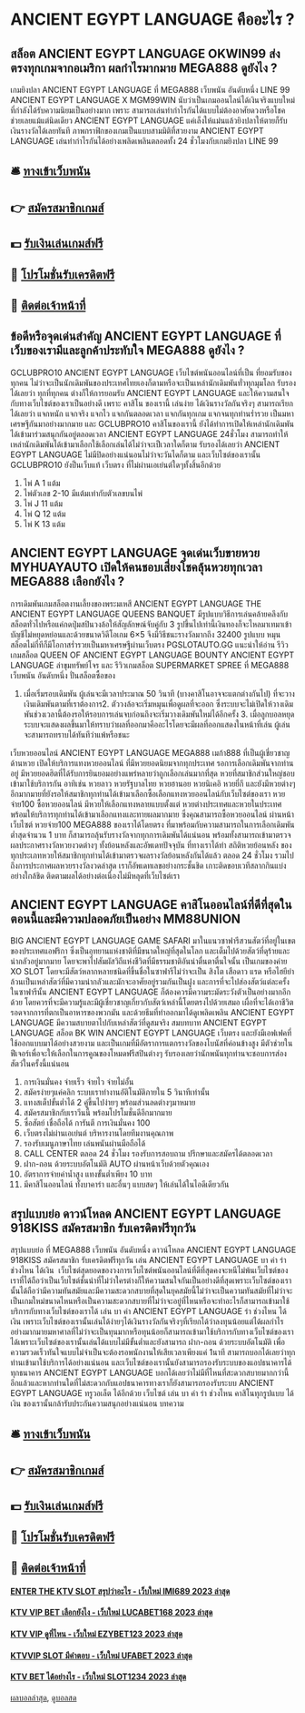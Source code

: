 # ANCIENT EGYPT LANGUAGE คืออะไร ?
## สล็อต ANCIENT EGYPT LANGUAGE OKWIN99 ส่งตรงทุกเกมจากอเมริกา ผลกำไรมากมาย MEGA888 ดูยังไง ?
เกมยิงปลา ANCIENT EGYPT LANGUAGE ที่ MEGA888 เว็บพนัน อันดับหนึ่ง LINE 99 ANCIENT EGYPT LANGUAGE X MGM99WIN นับว่าเป็นเกมออนไลน์ได้เงินจริงแบบใหม่ที่กำลังได้รับความนิยมเป็นอย่างมาก เพราะ สามารถเล่นทำกำไรกันได้แบบไม่ต้องอาศัยดวงหรือโชคช่วยเลยแม้แต่นิดเดียว ANCIENT EGYPT LANGUAGE แค่เล็งให้แม่นแล้วยิงปลาให้ตายก็รับเงินรางวัลได้เลยทันที ภาพกราฟิกของเกมเป็นแบบสามมิติที่สวยงาม ANCIENT EGYPT LANGUAGE เล่นทำกำไรกันได้อย่างเพลิดเพลินตลอดทั้ง 24 ชั่วโมงกับเกมยิงปลา LINE 99

## 🛎 [ทางเข้าเว็บพนัน](https://bit.ly/3SdLNi2)
## 👉 [สมัครสมาชิกเกมส์](https://bit.ly/3SdLNi2)
## 💵 [รับเงินเล่นเกมส์ฟรี](https://bit.ly/3dyRKHj)
## 👑 [โปรโมชั่นรับเครดิตฟรี](https://bit.ly/3dyRKHj)
## 📱 [ติดต่อเจ้าหน้าที่](https://bit.ly/3dyRKHj)

## ข้อดีหรือจุดเด่นสำคัญ ANCIENT EGYPT LANGUAGE ที่เว็บของเรามีและลูกค้าประทับใจ MEGA888 ดูยังไง ?
GCLUBPRO10 ANCIENT EGYPT LANGUAGE เว็บไซต์พนันออนไลน์ที่เป็น ที่ยอมรับของทุกคน ไม่ว่าจะเป็นนักเดิมพันของประเทศไทยเองก็ตามหรือจะเป็นเหล่านักเดิมพันทั่วทุกมุมโลก รับรองได้เลยว่า ทุกที่ทุกคน ต่างก็ให้การยอมรับ ANCIENT EGYPT LANGUAGE และให้ความสนใจกับทางเว็บไซต์ของเราเป็นอย่างดี เพราะ คาสิโน ของเรานี้ เล่นง่าย ได้เงินรางวัลกันจริงๆ สามารถเรียกได้เลยว่า แจกหนัก แจกจริง แจกไว แจกกันตลอดเวลา แจกกันทุกเกม แจกจนทุกท่านร่ำรวย เป็นมหาเศรษฐีกันมาอย่างมากมาย และ GCLUBPRO10 คาสิโนของเรานี้ ยังได้ทำการเปิดให้เหล่านักเดิมพันได้เข้ามาร่วมสนุกกันอยู่ตลอดเวลา ANCIENT EGYPT LANGUAGE 24ชั่วโมง สามารถทำให้เหล่านักเดิมพันได้เข้ามาเลือกใช้เลือกเล่นได้ไม่ว่าจะเป็เวลาใดก็ตาม รับรองได้เลยว่า ANCIENT EGYPT LANGUAGE ไม่มีปิดอย่างแน่นอนไม่ว่าจะวันไดก็ตาม และเว็บไซต์ของเรานั้น GCLUBPRO10 ยังป็นเว็บแท้ เว็บตรง ที่ไม่ผ่านเอเย่นต์ใดๆทั้งสิ้นอีกด้วย
1. ไพ่ A 1 แต้ม
2. ไพ่ตัวเลข 2-10 มีแต้มเท่ากับตัวเลขบนไพ่
3. ไพ่ J 11 แต้ม
4. ไพ่ Q 12 แต้ม
5. ไพ่ K 13 แต้ม

## ANCIENT EGYPT LANGUAGE จุดเด่นเว็บขายหวย MYHUAYAUTO เปิดให้คนชอบเสี่ยงโชคลุ้นหวยทุกเวลา MEGA888 เลือกยังไง ?
การเดิมพันเกมสล็อตงานเลี้ยงของพระมเหสี ANCIENT EGYPT LANGUAGE THE ANCIENT EGYPT LANGUAGE QUEENS BANQUET มีรูปแบบวิธีการเล่นคล้ายคลึงกับสล็อตทั่วไปหรือแค่กดปุ่มสปินวงล้อให้สัญลักษณ์จับคู่กับ 3 รูปขึ้นไปเท่านี้เงินทองก็จะไหลมาเทมาเข้าบัญชีไม่หยุดหย่อนและด้วยขนาดวิดีโอเกม 6×5 จึงมีวิธีชนะรางวัลมากถึง 32400 รูปแบบ หมุนสล็อตไม่กี่ทีก็มีโอกาสร่ำรวยเป็นมหาเศรษฐีผ่านเว็บตรง PGSLOTAUTO.GG
แนะนำให้อ่าน รีวิวเกมสล็อต QUEEN OF ANCIENT EGYPT LANGUAGE BOUNTY ANCIENT EGYPT LANGUAGE ล่าขุมทรัพย์โจร และ รีวิวเกมสล็อต SUPERMARKET SPREE ที่ MEGA888 เว็บพนัน อันดับหนึ่ง ปั่นสล็อตซื้อของ
1. เมื่อเริ่มรอบเดิมพัน ผู้เล่นจะมีเวลาประมาณ 50 วินาที (บางคาสิโนอาจจะแตกต่างกันไป) ที่จะวางเงินเดิมพันตามที่เราต้องการ2. ตัววงล้อจะเริ่มหมุนเพื่อดูผลที่จะออก ซึ่งระบบจะไม่เปิดให้วางเดิมพันช่วงเวลานี้ต้องรอให้รอบการเล่นจบก่อนถึงจะเริ่มวางเดิมพันใหม่ได้อีกครั้ง 3. เมื่อลูกบอลหยุด ระบบจะแสดงผลขึ้นมาให้ทราบว่าผลที่ออกมาคืออะไรโดยจะมีผลที่ออกแสดงในหน้าที่เล่น ผู้เล่นจะสามารถทราบได้ทันทีว่าแพ้หรือชนะ

เว็บหวยออนไลน์ ANCIENT EGYPT LANGUAGE MEGA888 เมก้า888 ที่เป็นผู้เชี่ยวชาญด้านหวย เปิดให้บริการแทงหวยออนไลน์ ที่มีหวยยอดนิยมจากทุกประเทศ รอการเลือกเดิมพันจากท่านอยู่ มีหวยยอดฮิตที่ได้รับการยินยอมอย่างแพร่หลายว่าถูกเลือกเล่นมากที่สุด หวยที่สมาชิกส่วนใหญ่ชอบเข้ามาใช้บริการกัน อาทิเช่น หวยลาว หวยรัฐบาลไทย หวยฮานอย หวยนิเคอิ หวยยี่กี และยังมีหวยต่างๆอีกมากมายที่ยังรอให้สมาชิกทุกท่านได้เข้ามาเลือกซื้อเลือกแทงหวยออนไลน์กับเว็บไซต์ของเรา หวยจ่าย100 ซื้อหวยออนไลน์ มีหวยให้เลือกแทงหลายแบบตั้งแต่ หวยต่างประเทศและหวยในประเทศ พร้อมให้บริการทุกท่านได้เข้ามาเลือกแทงและทายผลมากมาย ซึ่งคุณสามารถซื้อหวยออนไลน์ ผ่านหน้าเว็บไซต์ หวยจ่าย100 MEGA888 ของเราได้โดยตรง ที่มาพร้อมกับความสามารถในการเลือกเดิมพันต่ำสุดจำนวน 1 บาท ก็สามารถลุ้นรับรางวัลจากทุกการเดิมพันได้แน่นอน พร้อมทั้งสามารถเข้ามาตรวจผลประกาศรางวัลหวยงวดต่างๆ ทั้งย้อนหลังและอัพเดทปัจจุบัน ที่ทางเราได้ทำ สถิติหวยย้อนหลัง ของทุกประเภทหวยให้สมาชิกทุกท่านได้เข้ามาตรวจผลรางวัลย้อนหลังกันได้แล้ว ตลอด 24 ชั่วโมง รวมไปถึงการประกาศผลหวยรางวัลงวดล่าสุด เราก็อัพเดทเลขอย่างกระชั้นชิด เกาะติดขอบเวทีสลากกินแบ่งอย่างใกล้ชิด ติดตามผลได้อย่างต่อเนื่องไม่มีหลุดที่เว็บไซต์เรา

## ANCIENT EGYPT LANGUAGE คาสิโนออนไลน์ที่ดีที่สุดในตอนนี้และมีความปลอดภัยเป็นอย่าง MM88UNION
BIG ANCIENT EGYPT LANGUAGE GAME SAFARI มาในแนวซาฟารีสวนสัตว์ที่อยู่ในเขตของประเทศแอฟริกา ซึ่งเป็นอุทยานแห่งชาติที่มีขนาดใหญ่ที่สุดในโลก และเต็มไปด้วยสัตว์ที่ดุร้ายและน่ากลัวอยู่มากมาย โดยจะพาไปสัมผัสวิถีแห่งชีวิตที่มีธรรมชาติอันน่าตื่นตาตื่นใจนั้น เป็นเกมของค่าย XO SLOT โดยจะมีสัตว์หลากหลายชนิดที่ขึ้นชื่อในซาฟารีไม่ว่าจะเป็น สิงโต เสือดาว แรด หรือไฮยีย่า ล้วนเป็นเหล่าสัตว์ที่มีความน่ากลัวและมักจะอาศัยอยู่รวมกันเป็นฝูง และการที่จะไปส่องสัตว์แต่ละครั้งในซาฟารีนั้น ANCIENT EGYPT LANGUAGE ก็ต้องควรมีความระมัดระวังตัวเป็นอย่างมากอีกด้วย
โดยควรที่จะมีความรู้และมีผู้เชี่ยวชาญเกี่ยวกับสัตว์เหล่านี้โดยตรงไปด้วยเสมอ เผื่อที่จะได้เอาชีวิตรอดจากการที่ตกเป็นอาหารของพวกมัน และด้วยธีมที่ทำออกมาได้ดูเพลิดเพลิน ANCIENT EGYPT LANGUAGE มีความสบายตาไปกับเหล่าสัตว์ที่ดูสมจริง สมบทบาท ANCIENT EGYPT LANGUAGE สล็อต BK WIN ANCIENT EGYPT LANGUAGE เว็บตรง และยังมีเอฟเฟคที่ใช้ออกแบบมาได้อย่างสวยงาม และเป็นเกมที่มีอัตราการแตกรางวัลของโบนัสที่ค่อนข้างสูง มีตัวช่วยในฟีเจอร์เพื่อจะให้เลือกในการคูณของโหมดฟรีสปินต่างๆ รับรองเลยว่านักพนันทุกท่านจะชอบการส่องสัตว์ในครั้งนี้แน่นอน
1. การเงินมั่นคง จ่ายเร็ว จ่ายไว จ่ายไม่อั้น
2. สมัครง่ายๆแค่คลิก ระบบเราทำงานอัติโนมัติภายใน 5 วินาทีเท่านั้น
3. แทงสเต็ปขั้นต่ำได้ 2 คู่ขึ้นไปง่ายๆ พร้อมส่วนลดต่างๆมาหมาย
4. สมัครสมาชิกกับเราวีนนี้ พร้อมโปรโมชั่นดีอีกมากมาย
5. ซื่อสัตย์ เชื่อถือได้ การันตี การเงินมั่นคง 100
6. เว็บตรงไม่ผ่านเอเย่นต์ บริหารงานโดยทีมงานคุณภาพ
7. รองรับเมนูภาษาไทย เล่นพนันผ่านมือถือได้
8. CALL CENTER ตลอด 24 ชั่วโมง รองรับการสอบถาม ปรึกษาและสมัครได้ตลอดเวลา
9. ฝาก-ถอน ด้วยระบบอัตโนมัติ AUTO ผ่านหน้าเว็บด้วยตัวคุณเอง
10. อัตราการจ่ายค่าน้ำสูง แทงขั้นต่ำเพียง 10 บาท
11. มีคาสิโนออนไลน์ ทั้งบาคาร่า และอื่นๆ แบบสดๆ ให้เล่นได้ในไอดีเดียวกัน

## สรุปแบบย่อ ดาวน์โหลด ANCIENT EGYPT LANGUAGE 918KISS สมัครสมาชิก รับเครดิตฟรีทุกวัน
สรุปแบบย่อ ที่ MEGA888 เว็บพนัน อันดับหนึ่ง ดาวน์โหลด ANCIENT EGYPT LANGUAGE 918KISS สมัครสมาชิก รับเครดิตฟรีทุกวัน เล่น ANCIENT EGYPT LANGUAGE บา ค่า ร่า ช่วงไหน ได้เงิน  เว็บไซต์สุดยอดของวงการเว็บไซต์พนันออนไลน์ที่ดีที่สุดคงจะหนีไม่พ้นเว็บไซต์ของเราที่ได้ถือว่าเป็นเว็บไซต์ชั้นนำที่ไม่ว่าใครต่างก็ให้ความสนใจกันเป็นอย่างดีที่สุดเพราะเว็บไซต์ของเรานั้นได้ถือว่ามีความทันสมัยและมีความสะดวกสบายที่สุดในยุคสมัยนี้ไม่ว่าจะเป็นความทันสมัยที่ไม่ว่าจะเป็นเกมใหม่ขนาดไหนหรือเป็นความสะดวกสบายที่ไม่ว่าจะอยู่ที่ไหนหรือจะทำอะไรก็สามารถเข้ามาใช้บริการกับทางเว็บไซต์ของเราได้ เล่น บา ค่า ANCIENT EGYPT LANGUAGE ร่า ช่วงไหน ได้เงิน เพราะเว็บไซต์ของเรานั้นเล่นได้ง่ายๆได้เงินรางวัลกันจริงๆที่เรียกได้ว่าลงทุนน้อยแต่ได้ผลกำไรอย่างมากมายมหาศาลที่ไม่ว่าจะเป็นทุนมากหรือทุนน้อยก็สามารถเข้ามาใช้บริการกับทางเว็บไซต์ของเราได้เพราะเว็บไซต์ของเรานั้นเล่นได้แบบไม่มีขั้นต่ำและยังสามารถ ฝาก-ถอน ด้วยระบบอัตโนมัติ เพื่อความรวดเร็วทันใจแบบไม่จำเป็นจะต้องรอพนักงานให้เสียเวลาเพียงแค่ 1นาที สามารถบอกได้เลยว่าทุกท่านเข้ามาใช้บริการได้อย่างแน่นอน และเว็บไซต์ของเรานั้นยังสามารถรองรับระบบของแอปธนาคารได้ทุกธนาคาร ANCIENT EGYPT LANGUAGE บอกได้เลยว่าไม่มีที่ไหนที่สะดวกสบายมากกว่านี้อีกแล้วและหากท่านใดที่ไม่สะดวกกับแอปธนาคารทางเราก็ยังสามารถรองรับระบบ ANCIENT EGYPT LANGUAGE ทรูวอเล็ต ได้อีกด้วย เว็บไซต์ เล่น บา ค่า ร่า ช่วงไหน คาสิโนทุกรูปแบบ ได้เงิน ของเรานั้นกล้ารับประกันความสนุกอย่างแน่นอน
บทความ

## 🛎 [ทางเข้าเว็บพนัน](https://bit.ly/3SdLNi2)
## 👉 [สมัครสมาชิกเกมส์](https://bit.ly/3SdLNi2)
## 💵 [รับเงินเล่นเกมส์ฟรี](https://bit.ly/3dyRKHj)
## 👑 [โปรโมชั่นรับเครดิตฟรี](https://bit.ly/3dyRKHj)
## 📱 [ติดต่อเจ้าหน้าที่](https://bit.ly/3dyRKHj)

#### [ENTER THE KTV SLOT สรุปว่าอะไร - เว็บใหม่ IMI689 2023 ล่าสุด](https://atom.io/themes/enter%20the%20ktv%20slot%20สรุปว่าอะไร%20-%20เว็บใหม่%20imi689%202023%20ล่าสุด)
#### [KTV VIP BET เลือกยังไง - เว็บใหม่ LUCABET168 2023 ล่าสุด](https://atom.io/themes/ktv%20vip%20bet%20เลือกยังไง%20-%20เว็บใหม่%20lucabet168%202023%20ล่าสุด)
#### [KTV VIP ดูที่ไหน - เว็บใหม่ EZYBET123 2023 ล่าสุด](https://atom.io/themes/ktv%20vip%20ดูที่ไหน%20-%20เว็บใหม่%20ezybet123%202023%20ล่าสุด)
#### [KTVVIP SLOT มีคำตอบ - เว็บใหม่ UFABET 2023 ล่าสุด](https://atom.io/themes/ktvvip%20slot%20มีคำตอบ%20-%20เว็บใหม่%20ufabet%202023%20ล่าสุด)
#### [KTV BET ได้อย่างไร - เว็บใหม่ SLOT1234 2023 ล่าสุด](https://atom.io/themes/ktv%20bet%20ได้อย่างไร%20-%20เว็บใหม่%20slot1234%202023%20ล่าสุด)

[ผลบอลล่าสุด](https://siamsport.tv "ผลบอลล่าสุด"), [ดูบอลสด](https://siamsport.tv/ดูบอลสด "ดูบอลสด")